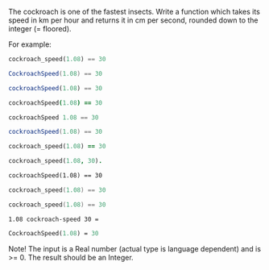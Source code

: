 The cockroach is one of the fastest insects. Write a function which takes its speed in km per hour and returns it in cm per second, rounded down to the integer (= floored).

For example:

```python
cockroach_speed(1.08) == 30
```
```csharp
CockroachSpeed(1.08) == 30
```
```javascript
cockroachSpeed(1.08) == 30
```
```coffeescript
cockroachSpeed(1.08) == 30
```
```haskell
cockroachSpeed 1.08 == 30
```
```java
cockroachSpeed(1.08) == 30
```
```ruby
cockroach_speed(1.08) == 30
```
```prolog
cockroach_speed(1.08, 30).
```
```cfml
cockroachSpeed(1.08) == 30
```
```c
cockroach_speed(1.08) == 30
```
```cpp
cockroach_speed(1.08) == 30
```
```factor
1.08 cockroach-speed 30 =
```
```pascal
CockroachSpeed(1.08) = 30
```

Note! The input is a Real number (actual type is language dependent) and is >= 0. The result should be an Integer.